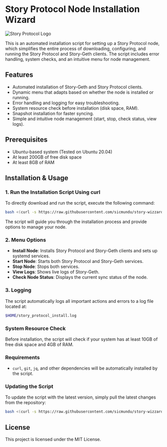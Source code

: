 
# Story Protocol Node Installation Wizard

![Story Protocol Logo](https://logowik.com/content/uploads/images/story-protocol8889.logowik.com.webp)

This is an automated installation script for setting up a Story Protocol node, which simplifies the entire process of downloading, configuring, and running the Story Protocol and Story-Geth clients. The script includes error handling, system checks, and an intuitive menu for node management.

## Features
- Automated installation of Story-Geth and Story Protocol clients.
- Dynamic menu that adapts based on whether the node is installed or running.
- Error handling and logging for easy troubleshooting.
- System resource check before installation (disk space, RAM).
- Snapshot installation for faster syncing.
- Simple and intuitive node management (start, stop, check status, view logs).

## Prerequisites
- Ubuntu-based system (Tested on Ubuntu 20.04)
- At least 200GB of free disk space
- At least 8GB of RAM

## Installation & Usage

### 1. Run the Installation Script Using curl
To directly download and run the script, execute the following command:
```bash
bash <(curl -s https://raw.githubusercontent.com/sicmundu/story-wizzard/main/story-wizzard.sh)
```

The script will guide you through the installation process and provide options to manage your node.

### 2. Menu Options
- **Install Node**: Installs Story Protocol and Story-Geth clients and sets up systemd services.
- **Start Node**: Starts both Story Protocol and Story-Geth services.
- **Stop Node**: Stops both services.
- **View Logs**: Shows live logs of Story-Geth.
- **Check Node Status**: Displays the current sync status of the node.

### 3. Logging
The script automatically logs all important actions and errors to a log file located at:
```bash
$HOME/story_protocol_install.log
```

### System Resource Check
Before installation, the script will check if your system has at least 10GB of free disk space and 4GB of RAM.

### Requirements
- `curl`, `git`, `jq`, and other dependencies will be automatically installed by the script.

### Updating the Script
To update the script with the latest version, simply pull the latest changes from the repository:
```bash
bash <(curl -s https://raw.githubusercontent.com/sicmundu/story-wizzard/main/story-wizzard.sh)
```

## License
This project is licensed under the MIT License.
